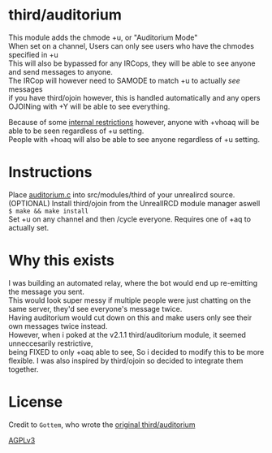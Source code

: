# third/auditorium
This module adds the chmode +u, or "Auditorium Mode"  
When set on a channel, Users can only see users who have the chmodes specified in +u  
This will also be bypassed for any IRCops, they will be able to see anyone and send messages to anyone.  
The IRCop will however need to SAMODE to match +u to actually *see* messages  
if you have third/ojoin however, this is handled automatically and any opers OJOINing with +Y will be able to see everything.  
  
Because of some [internal restrictions](https://github.com/unrealircd/unrealircd/blob/4504adf/src/channel.c#L1290) however, anyone with +vhoaq will be able to be seen regardless of +u setting.  
People with +hoaq will also be able to see anyone regardless of +u setting.  
  
# Instructions
Place [auditorium.c](/auditorium.c) into src/modules/third of your unrealircd source.  
(OPTIONAL) Install third/ojoin from the UnrealIRCD module manager aswell
`$ make && make install`  
Set +u on any channel and then /cycle everyone. Requires one of +aq to actually set.
  
# Why this exists
I was building an automated relay, where the bot would end up re-emitting the message you sent.  
This would look super messy if multiple people were just chatting on the same server, they'd see everyone's message twice.  
Having auditorium would cut down on this and make users only see their own messages twice instead.  
However, when i poked at the v2.1.1 third/auditorium module, it seemed unneccesarily restrictive,  
being FIXED to only +oaq able to see, So i decided to modify this to be more flexible.
I was also inspired by third/ojoin so decided to integrate them together.
  
# License

Credit to `Gottem`, who wrote the [original third/auditorium](https://gottem.nl/unreal/man/auditorium)

[AGPLv3](https://gnu.org/licenses/agpl-3.0.html)
